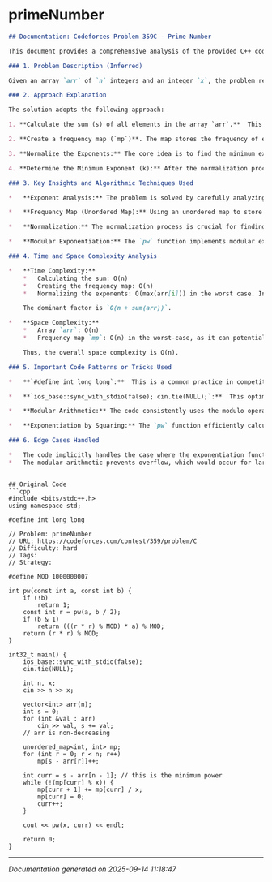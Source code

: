 # primeNumber

```markdown
## Documentation: Codeforces Problem 359C - Prime Number

This document provides a comprehensive analysis of the provided C++ code, which solves Codeforces problem 359C - Prime Number (https://codeforces.com/contest/359/problem/C).

### 1. Problem Description (Inferred)

Given an array `arr` of `n` integers and an integer `x`, the problem requires finding the smallest integer `k` such that `x^k` divides the sum of `x^(s - arr[i])` for all `i` from `0` to `n-1`, where `s` is the sum of all elements in the array `arr`. More formally:  Find minimum `k` such that  `x^k | sum(x^(s-arr[i]))` for `i=0` to `n-1`. The answer to the problem is then `x^k modulo 1000000007`.

### 2. Approach Explanation

The solution adopts the following approach:

1. **Calculate the sum (s) of all elements in the array `arr`.**  This value `s` is crucial for determining the exponents in the summation.

2. **Create a frequency map (`mp`)**. The map stores the frequency of each value `s - arr[i]`.  Essentially, `mp[exponent]` represents how many times the term `x^exponent` appears in the overall summation `sum(x^(s-arr[i]))`.

3. **Normalize the Exponents:** The core idea is to find the minimum exponent `k` such that `x^k` divides the overall sum.  This is done by iterating through the exponents from the smallest to the largest. If `mp[curr]` (frequency of `x^curr`) is divisible by `x`, then we can reduce the power `curr` by 1 by increasing the power `curr+1`. So `mp[curr]` is divided by `x`, and added to `mp[curr+1]`.  The process continues until `mp[curr]` is not divisible by `x`.

4. **Determine the Minimum Exponent (k):** After the normalization process, the lowest exponent `curr` whose frequency (`mp[curr]`) is non-zero corresponds to the minimum exponent `k` we're looking for. The final answer is `x^k modulo 1000000007`.

### 3. Key Insights and Algorithmic Techniques Used

*   **Exponent Analysis:** The problem is solved by carefully analyzing the exponents involved in the summation. Understanding how the frequency of each exponent contributes to the divisibility condition is key.

*   **Frequency Map (Unordered Map):** Using an unordered map to store the frequencies of the exponents allows for efficient counting and manipulation of these frequencies.

*   **Normalization:** The normalization process is crucial for finding the smallest exponent. It simulates the process of factoring out powers of `x` from the overall sum. This is essentially performing a carry operation in base `x`.

*   **Modular Exponentiation:** The `pw` function implements modular exponentiation using the "exponentiation by squaring" technique. This efficiently calculates `a^b modulo MOD` in logarithmic time.

### 4. Time and Space Complexity Analysis

*   **Time Complexity:**
    *   Calculating the sum: O(n)
    *   Creating the frequency map: O(n)
    *   Normalizing the exponents: O(max(arr[i])) in the worst case. In practice, this will be much smaller than max(arr[i]), since we can stop the process early. Because the value increases by `1` in each loop, and in worst case it could loop until `s-arr[0]`, it's `O(s - min(arr[i]))` or `O(sum(arr))`.

    The dominant factor is `O(n + sum(arr))`.

*   **Space Complexity:**
    *   Array `arr`: O(n)
    *   Frequency map `mp`: O(n) in the worst-case, as it can potentially store up to `n` distinct exponents.

    Thus, the overall space complexity is O(n).

### 5. Important Code Patterns or Tricks Used

*   **`#define int long long`:**  This is a common practice in competitive programming to avoid integer overflow issues, especially when dealing with multiplication operations.

*   **`ios_base::sync_with_stdio(false); cin.tie(NULL);`:**  This optimization disables synchronization between C++ streams and the standard C input/output streams, potentially improving input/output performance.

*   **Modular Arithmetic:** The code consistently uses the modulo operator (`%`) to prevent integer overflow and ensure that the results remain within the specified range.

*   **Exponentiation by Squaring:** The `pw` function efficiently calculates powers using the exponentiation by squaring method, reducing the time complexity from O(b) to O(log b).

### 6. Edge Cases Handled

*   The code implicitly handles the case where the exponentiation function is called with `b = 0`, returning 1, which is correct.
*   The modular arithmetic prevents overflow, which would occur for larger values.

```
```

## Original Code
```cpp
#include <bits/stdc++.h>
using namespace std;

#define int long long

// Problem: primeNumber
// URL: https://codeforces.com/contest/359/problem/C
// Difficulty: hard
// Tags:
// Strategy:

#define MOD 1000000007

int pw(const int a, const int b) {
    if (!b)
        return 1;
    const int r = pw(a, b / 2);
    if (b & 1)
        return (((r * r) % MOD) * a) % MOD;
    return (r * r) % MOD;
}

int32_t main() {
    ios_base::sync_with_stdio(false);
    cin.tie(NULL);

    int n, x;
    cin >> n >> x;

    vector<int> arr(n);
    int s = 0;
    for (int &val : arr)
        cin >> val, s += val;
    // arr is non-decreasing

    unordered_map<int, int> mp;
    for (int r = 0; r < n; r++)
        mp[s - arr[r]]++;

    int curr = s - arr[n - 1]; // this is the minimum power
    while (!(mp[curr] % x)) {
        mp[curr + 1] += mp[curr] / x;
        mp[curr] = 0;
        curr++;
    }

    cout << pw(x, curr) << endl;

    return 0;
}
```

---
*Documentation generated on 2025-09-14 11:18:47*
